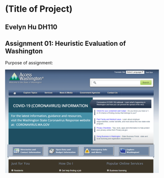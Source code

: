 # (Title of Project)
## Evelyn Hu DH110

## Assignment 01: Heuristic Evaluation of Washington
Purpose of assignment:

![Screenshot of Washington Government Website](./discoverWashingtonWebsite.png)
